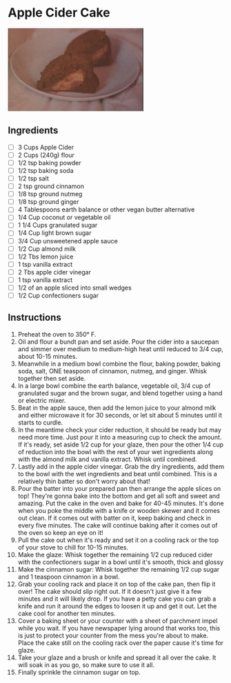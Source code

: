 # Apple Cider Cake

![Apple Cider Cake](pictures/apple-cider-cake.png)

## Ingredients

- [ ] 3 Cups Apple Cider
- [ ] 2 Cups (240g) flour
- [ ] 1/2 tsp baking powder
- [ ] 1/2 tsp baking soda
- [ ] 1/2 tsp salt
- [ ] 2 tsp ground cinnamon
- [ ] 1/8 tsp ground nutmeg
- [ ] 1/8 tsp ground ginger
- [ ] 4 Tablespoons earth balance or other vegan butter alternative
- [ ] 1/4 Cup coconut or vegetable oil
- [ ] 1 1/4 Cups granulated sugar
- [ ] 1/4 Cup light brown sugar
- [ ] 3/4 Cup unsweetened apple sauce
- [ ] 1/2 Cup almond milk
- [ ] 1/2 Tbs lemon juice
- [ ] 1 tsp vanilla extract
- [ ] 2 Tbs apple cider vinegar
- [ ] 1 tsp vanilla extract
- [ ] 1/2 of an apple sliced into small wedges
- [ ] 1/2 Cup confectioners sugar

## Instructions

1. Preheat the oven to 350° F. 
2. Oil and flour a bundt pan and set aside. Pour the cider into a saucepan and simmer over medium to medium-high heat until reduced to 3/4 cup, about 10-15 minutes.
3. Meanwhile in a medium bowl combine the flour, baking powder, baking soda, salt, ONE teaspoon of cinnamon, nutmeg, and ginger. Whisk together then set aside. 
4. In a large bowl combine the earth balance, vegetable oil, 3/4 cup of granulated sugar and the brown sugar, and blend together using a hand or electric mixer.
5. Beat in the apple sauce, then add the lemon juice to your almond milk and either microwave it for 30 seconds, or let sit about 5 minutes until it starts to curdle.
6. In the meantime check your cider reduction, it should be ready but may need more time. Just pour it into a measuring cup to check the amount. If it's ready, set aside 1/2 cup for your glaze, then pour the other 1/4 cup of reduction into the bowl with the rest of your wet ingredients along with the almond milk and vanilla extract. Whisk until combined. 
7. Lastly add in the apple cider vinegar. Grab the dry ingredients, add them to the bowl with the wet ingredients and beat until combined. This is a relatively thin batter so don't worry about that!
8. Pour the batter into your prepared pan then arrange the apple slices on top! They're gonna bake into the bottom and get all soft and sweet and amazing. Put the cake in the oven and bake for 40-45 minutes. It's done when you poke the middle with a knife or wooden skewer and it comes out clean. If it comes out with batter on it, keep baking and check in every five minutes. The cake will continue baking after it comes out of the oven so keep an eye on it! 
9. Pull the cake out when it's ready and set it on a cooling rack or the top of your stove to chill for 10-15 minutes. 
10. Make the glaze: Whisk together the remaining 1/2 cup reduced cider with the confectioners sugar in a bowl until it's smooth, thick and glossy
11. Make the cinnamon sugar: Whisk together the remaining 1/2 cup sugar and 1 teaspoon cinnamon in a bowl.
12. Grab your cooling rack and place it on top of the cake pan, then flip it over! The cake should slip right out. If it doesn't just give it a few minutes and it will likely drop. If you have a petty cake you can grab a knife and run it around the edges to loosen it up and get it out. Let the cake cool for another ten minutes. 
13. Cover a baking sheet or your counter with a sheet of parchment impel while you wait. If you have newspaper lying around that works too, this is just to protect your counter from the mess you're about to make. Place the cake still on the cooling rack over the paper cause it's time for glaze. 
14. Take your glaze and a brush or knife and spread it all over the cake. It will soak in as you go, so make sure to use it all.
15. Finally sprinkle the cinnamon sugar on top.
